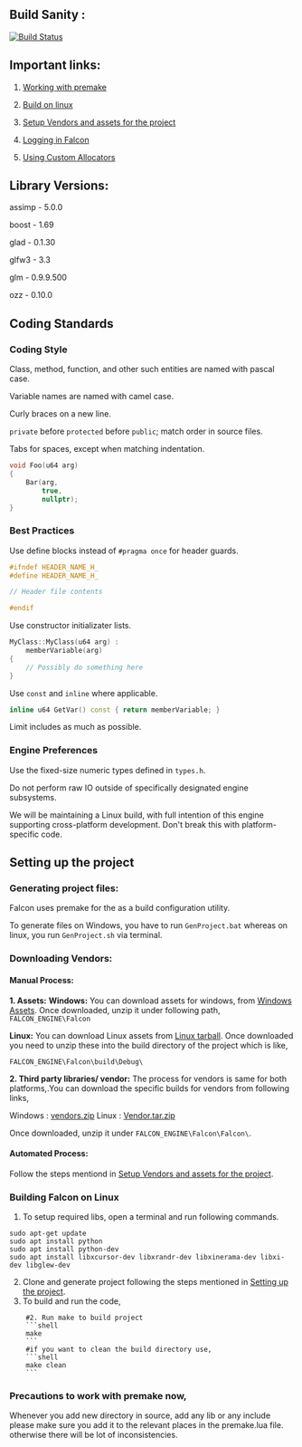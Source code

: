 ## Build Sanity :

[![Build Status](https://dev.azure.com/san2889/san2889/_apis/build/status/Sadanand14.FALCON_ENGINE?branchName=master)](https://dev.azure.com/san2889/san2889/_build/latest?definitionId=2&branchName=master)

## Important links:
1. [Working with premake](#precautions-to-work-with-premake-now)

2. [Build on linux](#building-falcon-on-linux)

3. [Setup Vendors and assets for the project](tools/Readme.md)

4. [Logging in Falcon](Falcon/Falcon/System/ReadMe.md)

5. [Using Custom Allocators](Falcon/Falcon/System/Memory/ReadMe.md)

## Library Versions:
assimp - 5.0.0

boost - 1.69

glad - 0.1.30

glfw3 - 3.3

glm - 0.9.9.500

ozz - 0.10.0

## Coding Standards

### Coding Style

Class, method, function, and other such entities are named with pascal case.

Variable names are named with camel case.

Curly braces on a new line.

`private` before `protected` before `public`; match order in source files.

Tabs for spaces, except when matching indentation.

```cpp
void Foo(u64 arg)
{
	Bar(arg,
	    true,
	    nullptr);
}
```

### Best Practices

Use define blocks instead of `#pragma once` for header guards.

```cpp
#ifndef HEADER_NAME_H_
#define HEADER_NAME_H_

// Header file contents

#endif
```

Use constructor initializater lists.

```cpp
MyClass::MyClass(u64 arg) :
	memberVariable(arg)
{
	// Possibly do something here
}
```

Use `const` and `inline` where applicable.

```cpp
inline u64 GetVar() const { return memberVariable; }
```

Limit includes as much as possible.

### Engine Preferences

Use the fixed-size numeric types defined in `types.h`.

Do not perform raw IO outside of specifically designated engine subsystems.

We will be maintaining a Linux build, with full intention of this engine supporting cross-platform development. Don't break this with platform-specific code.

## Setting up the project

### Generating project files:
Falcon uses premake for the as a build configuration utility. 

To generate files on Windows, you have to run `GenProject.bat` whereas on linux, you run `GenProject.sh` via terminal. 

### Downloading Vendors:

#### Manual Process:
**1. Assets:**
**Windows:**
You can download assets for windows, from [Windows Assets](https://drive.google.com/a/g.rit.edu/file/d/1lXzUblckjqBw5ZdnKEeIOGwsa4X3WoRd/view?usp=sharing). Once downloaded, unzip it under following path,
	`FALCON_ENGINE\Falcon`

**Linux:** 
You can download Linux assets from [Linux tarball](https://drive.google.com/open?id=1V2WRjAMlHCOTJoYXXKZzNuE7PgAqw7UY). Once downloaded you need to unzip these into the build directory of the project which is like,

`FALCON_ENGINE\Falcon\build\Debug\`

**2. Third party libraries/ vendor:**
	The process for vendors is same for both platforms,.You can download the specific builds for vendors from following links,
		
Windows : [vendors.zip](https://drive.google.com/open?id=1CchZegqYkadK3kZguiG7o85_ZGr8fIU9)
Linux   : [Vendor.tar.zip](https://drive.google.com/open?id=18iscICo1bDoGShJAOcVhI2Q6F5Ayr7OM)

 Once downloaded, unzip it under `FALCON_ENGINE\Falcon\Falcon\`.

#### Automated Process:
Follow the steps mentiond in [Setup Vendors and assets for the project](tools/Readme.md). 


### Building Falcon on Linux

1. To setup required libs, open a terminal and run following commands.
```shell
sudo apt-get update
sudo apt install python
sudo apt install python-dev
sudo apt install libxcursor-dev libxrandr-dev libxinerama-dev libxi-dev libglew-dev
```
2. Clone and generate project following the steps mentioned in [Setting up the project](#Setting-up-the-project).
3. To build and run the code,
```
	#2. Run make to build project
	```shell
	make 
	```
	#if you want to clean the build directory use,
	```shell
	make clean
	```
```

### Precautions to work with premake now,
Whenever you add new directory in source, add any lib or any include please make sure you add it to the relevant places in the premake.lua file. otherwise there will be lot of inconsistencies. 
